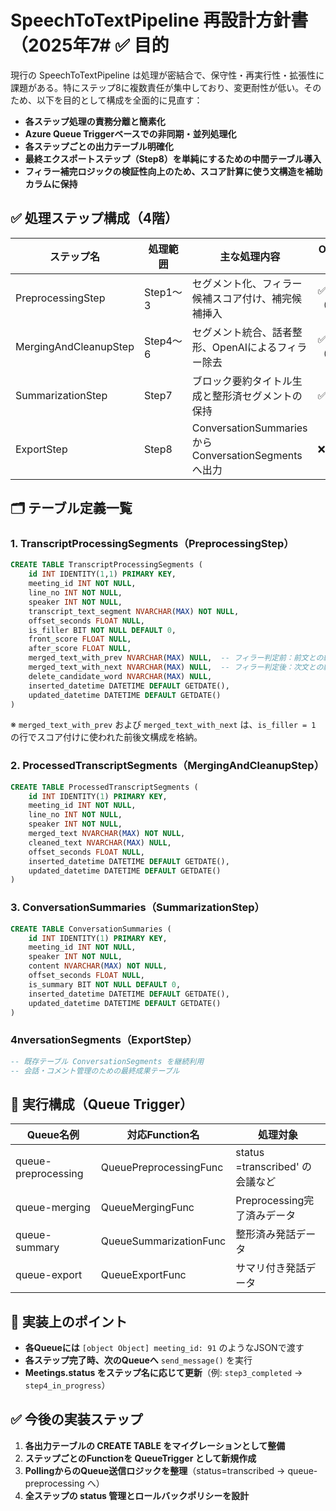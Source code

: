 # SpeechToTextPipeline 再設計方針書（2025年7# ✅ 目的

現行の SpeechToTextPipeline は処理が密結合で、保守性・再実行性・拡張性に課題がある。特にステップ8に複数責任が集中しており、変更耐性が低い。そのため、以下を目的として構成を全面的に見直す：

- **各ステップ処理の責務分離と簡素化**
- **Azure Queue Triggerベースでの非同期・並列処理化**
- **各ステップごとの出力テーブル明確化**
- **最終エクスポートステップ（Step8）を単純にするための中間テーブル導入**
- **フィラー補完ロジックの検証性向上のため、スコア計算に使う文構造を補助カラムに保持**

## ✅ 処理ステップ構成（4階）

| ステップ名 | 処理範囲 | 主な処理内容 | OpenAI使用 | 出力テーブル名 |
|------------|----------|--------------|------------|----------------|
| PreprocessingStep | Step1〜3 | セグメント化、フィラー候補スコア付け、補完候補挿入 | ✅（Step2） | TranscriptProcessingSegments |
| MergingAndCleanupStep | Step4〜6 | セグメント統合、話者整形、OpenAIによるフィラー除去 | ✅（Step6） | ProcessedTranscriptSegments |
| SummarizationStep | Step7 | ブロック要約タイトル生成と整形済セグメントの保持 | ✅ | ConversationSummaries |
| ExportStep | Step8 | ConversationSummaries から ConversationSegments へ出力 | ❌ | ConversationSegments |

## 🗂 テーブル定義一覧

### 1. TranscriptProcessingSegments（PreprocessingStep）

```sql
CREATE TABLE TranscriptProcessingSegments (
    id INT IDENTITY(1,1) PRIMARY KEY,
    meeting_id INT NOT NULL,
    line_no INT NOT NULL,
    speaker INT NOT NULL,
    transcript_text_segment NVARCHAR(MAX) NOT NULL,
    offset_seconds FLOAT NULL,
    is_filler BIT NOT NULL DEFAULT 0,
    front_score FLOAT NULL,
    after_score FLOAT NULL,
    merged_text_with_prev NVARCHAR(MAX) NULL,  -- フィラー判定前：前文との結合
    merged_text_with_next NVARCHAR(MAX) NULL,  -- フィラー判定後：次文との結合
    delete_candidate_word NVARCHAR(MAX) NULL,
    inserted_datetime DATETIME DEFAULT GETDATE(),
    updated_datetime DATETIME DEFAULT GETDATE()
)
```

※ `merged_text_with_prev` および `merged_text_with_next` は、`is_filler = 1` の行でスコア付けに使われた前後文構成を格納。

### 2. ProcessedTranscriptSegments（MergingAndCleanupStep）

```sql
CREATE TABLE ProcessedTranscriptSegments (
    id INT IDENTITY(1) PRIMARY KEY,
    meeting_id INT NOT NULL,
    line_no INT NOT NULL,
    speaker INT NOT NULL,
    merged_text NVARCHAR(MAX) NOT NULL,
    cleaned_text NVARCHAR(MAX) NULL,
    offset_seconds FLOAT NULL,
    inserted_datetime DATETIME DEFAULT GETDATE(),
    updated_datetime DATETIME DEFAULT GETDATE()
)
```

### 3. ConversationSummaries（SummarizationStep）

```sql
CREATE TABLE ConversationSummaries (
    id INT IDENTITY(1) PRIMARY KEY,
    meeting_id INT NOT NULL,
    speaker INT NOT NULL,
    content NVARCHAR(MAX) NOT NULL,
    offset_seconds FLOAT NULL,
    is_summary BIT NOT NULL DEFAULT 0,
    inserted_datetime DATETIME DEFAULT GETDATE(),
    updated_datetime DATETIME DEFAULT GETDATE()
)
```

### 4nversationSegments（ExportStep）

```sql
-- 既存テーブル ConversationSegments を継続利用
-- 会話・コメント管理のための最終成果テーブル
```

## 🔁 実行構成（Queue Trigger）

| Queue名例 | 対応Function名 | 処理対象 |
|-----------|----------------|----------|
| queue-preprocessing | QueuePreprocessingFunc | status =transcribed' の会議など |
| queue-merging | QueueMergingFunc | Preprocessing完了済みデータ |
| queue-summary | QueueSummarizationFunc | 整形済み発話データ |
| queue-export | QueueExportFunc | サマリ付き発話データ |

## 📌 実装上のポイント

- **各Queueには** `[object Object] meeting_id: 91` のようなJSONで渡す
- **各ステップ完了時、次のQueueへ** `send_message()` を実行
- **Meetings.status をステップ名に応じて更新**（例: `step3_completed` → `step4_in_progress`）

## ✅ 今後の実装ステップ

1. **各出力テーブルの CREATE TABLE をマイグレーションとして整備**
2. **ステップごとのFunctionを QueueTrigger として新規作成**
3. **PollingからのQueue送信ロジックを整理**（status=transcribed → queue-preprocessing へ）
4. **全ステップの status 管理とロールバックポリシーを設計** 